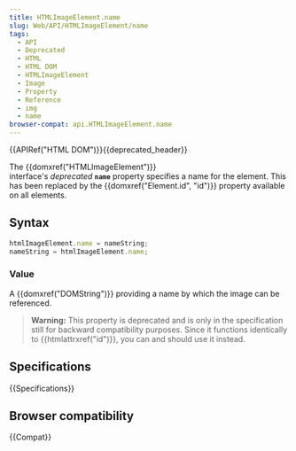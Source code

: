 ```yaml
---
title: HTMLImageElement.name
slug: Web/API/HTMLImageElement/name
tags:
  - API
  - Deprecated
  - HTML
  - HTML DOM
  - HTMLImageElement
  - Image
  - Property
  - Reference
  - img
  - name
browser-compat: api.HTMLImageElement.name
---
```

{{APIRef("HTML DOM")}}{{deprecated_header}}

The {{domxref("HTMLImageElement")}}
interface's *deprecated* **`name`** property specifies
a name for the element. This has been replaced by the {{domxref("Element.id", "id")}}
property available on all elements.

## Syntax

```js
htmlImageElement.name = nameString;
nameString = htmlImageElement.name;
```

### Value

A {{domxref("DOMString")}} providing a name by which the image can be referenced.

> **Warning:** This property is deprecated and is only in the
> specification still for backward compatibility purposes. Since it functions
> identically to {{htmlattrxref("id")}}, you can and should use it instead.

## Specifications

{{Specifications}}

## Browser compatibility

{{Compat}}
